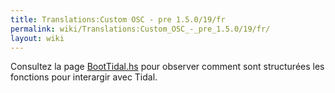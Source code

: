 ```yaml
---
title: Translations:Custom OSC - pre 1.5.0/19/fr
permalink: wiki/Translations:Custom_OSC_-_pre_1.5.0/19/fr/
layout: wiki
---
```


Consultez la page
[BootTidal.hs](https://github.com/tidalcycles/Tidal/blob/master/BootTidal.hs)
pour observer comment sont structurées les fonctions pour interargir
avec Tidal.

